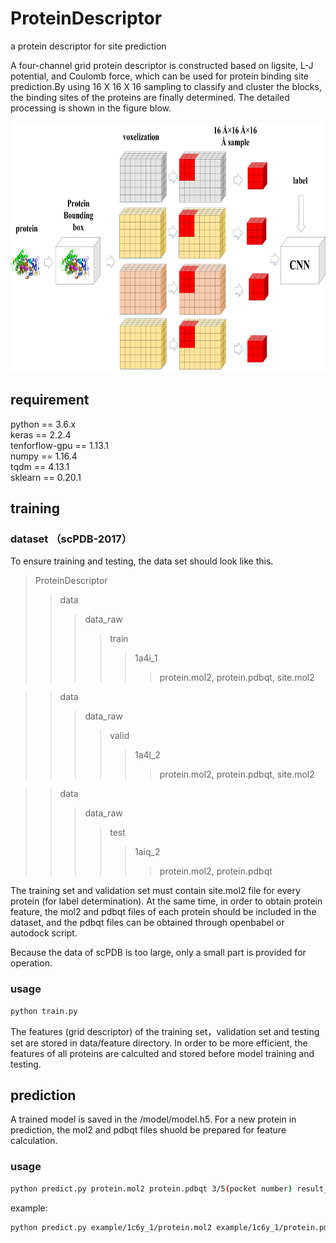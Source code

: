 # ProteinDescriptor
a protein descriptor for site prediction

A four-channel grid protein descriptor is constructed based on ligsite, L-J potential, and Coulomb force, which can be used for protein binding site prediction.By using 16 X 16 X 16 sampling to classify and cluster the blocks, the binding sites of the proteins are finally determined. The detailed processing is shown in the figure blow.

<div align=center><img width="700" height="400" src="https://github.com/595693085/ProteinDescriptor/blob/master/docs/figure1.jpg"/></div>


## requirement
python == 3.6.x  
keras == 2.2.4  
tenforflow-gpu == 1.13.1  
numpy == 1.16.4  
tqdm == 4.13.1  
sklearn == 0.20.1


## training
### dataset （scPDB-2017）
To ensure training and testing, the data set should look like this.  
>ProteinDescriptor
>>data
>>>data_raw
>>>>train
>>>>>1a4i_1
>>>>>>protein.mol2, protein.pdbqt, site.mol2


>>data
>>>data_raw
>>>>valid
>>>>>1a4l_2
>>>>>>protein.mol2, protein.pdbqt, site.mol2


>>data  
>>>data_raw
>>>>test
>>>>>1aiq_2
>>>>>>protein.mol2, protein.pdbqt

The training set and validation set must contain site.mol2 file for every protein (for label determination). At the same time, in order to obtain protein feature, the mol2 and pdbqt files of each protein should be included in the dataset, and the pdbqt files can be obtained through openbabel or autodock script.  

Because the data of scPDB is too large, only a small part is provided for operation.

### usage 
```bash
python train.py
```
The features (grid descriptor) of the training set，validation set and testing set are stored in data/feature directory. In order to be more efficient, the features of all proteins are calculted and stored before model training and testing.

## prediction
A trained model is saved in the /model/model.h5. For a new protein in prediction, the mol2 and pdbqt files shuold be prepared for feature calculation. 
### usage
```bash
python predict.py protein.mol2 protein.pdbqt 3/5(pocket number) result_file
```
example:
```bash
python predict.py example/1c6y_1/protein.mol2 example/1c6y_1/protein.pdbqt 3 ./results_example/result.txt
```

